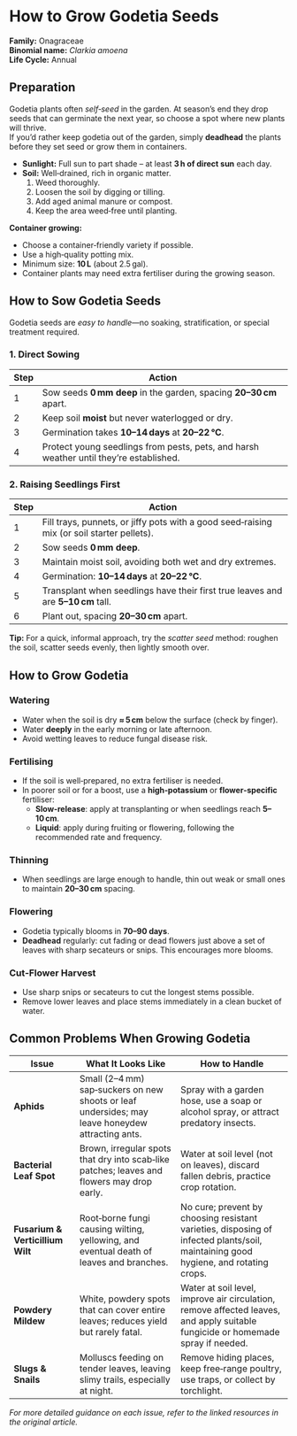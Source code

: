 # How to Grow Godetia Seeds

**Family:** Onagraceae  
**Binomial name:** _Clarkia amoena_  
**Life Cycle:** Annual  

## Preparation

Godetia plants often *self‑seed* in the garden. At season’s end they drop seeds that can germinate the next year, so choose a spot where new plants will thrive.  
If you’d rather keep godetia out of the garden, simply **deadhead** the plants before they set seed or grow them in containers.

- **Sunlight:** Full sun to part shade – at least **3 h of direct sun** each day.  
- **Soil:** Well‑drained, rich in organic matter.  
  1. Weed thoroughly.  
  2. Loosen the soil by digging or tilling.  
  3. Add aged animal manure or compost.  
  4. Keep the area weed‑free until planting.  

**Container growing:**  
- Choose a container‑friendly variety if possible.  
- Use a high‑quality potting mix.  
- Minimum size: **10 L** (about 2.5 gal).  
- Container plants may need extra fertiliser during the growing season.

## How to Sow Godetia Seeds

Godetia seeds are *easy to handle*—no soaking, stratification, or special treatment required.

### 1. Direct Sowing

| Step | Action |
|------|--------|
| 1 | Sow seeds **0 mm deep** in the garden, spacing **20–30 cm** apart. |
| 2 | Keep soil **moist** but never waterlogged or dry. |
| 3 | Germination takes **10–14 days** at **20–22 °C**. |
| 4 | Protect young seedlings from pests, pets, and harsh weather until they’re established. |

### 2. Raising Seedlings First

| Step | Action |
|------|--------|
| 1 | Fill trays, punnets, or jiffy pots with a good seed‑raising mix (or soil starter pellets). |
| 2 | Sow seeds **0 mm deep**. |
| 3 | Maintain moist soil, avoiding both wet and dry extremes. |
| 4 | Germination: **10–14 days** at **20–22 °C**. |
| 5 | Transplant when seedlings have their first true leaves and are **5–10 cm** tall. |
| 6 | Plant out, spacing **20–30 cm** apart. |

**Tip:** For a quick, informal approach, try the *scatter seed* method: roughen the soil, scatter seeds evenly, then lightly smooth over.

## How to Grow Godetia

### Watering

- Water when the soil is dry **≈ 5 cm** below the surface (check by finger).  
- Water **deeply** in the early morning or late afternoon.  
- Avoid wetting leaves to reduce fungal disease risk.

### Fertilising

- If the soil is well‑prepared, no extra fertiliser is needed.  
- In poorer soil or for a boost, use a **high‑potassium** or **flower‑specific** fertiliser:  
  - **Slow‑release**: apply at transplanting or when seedlings reach **5–10 cm**.  
  - **Liquid**: apply during fruiting or flowering, following the recommended rate and frequency.

### Thinning

- When seedlings are large enough to handle, thin out weak or small ones to maintain **20–30 cm** spacing.

### Flowering

- Godetia typically blooms in **70–90 days**.  
- **Deadhead** regularly: cut fading or dead flowers just above a set of leaves with sharp secateurs or snips. This encourages more blooms.

### Cut‑Flower Harvest

- Use sharp snips or secateurs to cut the longest stems possible.  
- Remove lower leaves and place stems immediately in a clean bucket of water.

## Common Problems When Growing Godetia

| Issue | What It Looks Like | How to Handle |
|-------|--------------------|---------------|
| **Aphids** | Small (2–4 mm) sap‑suckers on new shoots or leaf undersides; may leave honeydew attracting ants. | Spray with a garden hose, use a soap or alcohol spray, or attract predatory insects. |
| **Bacterial Leaf Spot** | Brown, irregular spots that dry into scab‑like patches; leaves and flowers may drop early. | Water at soil level (not on leaves), discard fallen debris, practice crop rotation. |
| **Fusarium & Verticillium Wilt** | Root‑borne fungi causing wilting, yellowing, and eventual death of leaves and branches. | No cure; prevent by choosing resistant varieties, disposing of infected plants/soil, maintaining good hygiene, and rotating crops. |
| **Powdery Mildew** | White, powdery spots that can cover entire leaves; reduces yield but rarely fatal. | Water at soil level, improve air circulation, remove affected leaves, and apply suitable fungicide or homemade spray if needed. |
| **Slugs & Snails** | Molluscs feeding on tender leaves, leaving slimy trails, especially at night. | Remove hiding places, keep free‑range poultry, use traps, or collect by torchlight. |

*For more detailed guidance on each issue, refer to the linked resources in the original article.*